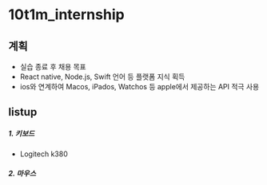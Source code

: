 # 10t1m_internship


## 계획

* 실습 종료 후 채용 목표
* React native, Node.js, Swift 언어 등 플랫폼 지식 획득
* ios와 연계하여 Macos, iPados, Watchos 등 apple에서 제공하는 API 적극 사용

## listup

##### 1. 키보드
- Logitech k380
##### 2. 마우스

